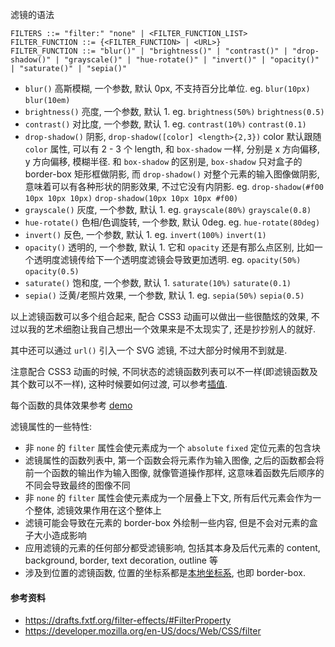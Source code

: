 滤镜的语法

```
FILTERS ::= "filter:" "none" | <FILTER_FUNCTION_LIST>
FILTER_FUNCTION ::= {<FILTER_FUNCTION> | <URL>}
FILTER_FUNCTION ::= "blur()" | "brightness()" | "contrast()" | "drop-shadow()" | "grayscale()" | "hue-rotate()" | "invert()" | "opacity()" | "saturate()" | "sepia()"
```

* `blur()` 高斯模糊, 一个参数, 默认 0px, 不支持百分比单位. eg. `blur(10px)` `blur(10em)`
* `brightness()` 亮度, 一个参数, 默认 1. eg. `brightness(50%)` `brightness(0.5)`
* `contrast()` 对比度, 一个参数, 默认 1. eg. `contrast(10%)` `contrast(0.1)`
* `drop-shadow()` 阴影, `drop-shadow([color] <length>{2,3})` color 默认跟随 `color` 属性, 可以有 2 - 3 个 length, 和 `box-shadow` 一样, 分别是 x 方向偏移, y 方向偏移, 模糊半径. 和 `box-shadow` 的区别是, `box-shadow` 只对盒子的 border-box 矩形框做阴影, 而 `drop-shadow()` 对整个元素的输入图像做阴影, 意味着可以有各种形状的阴影效果, 不过它没有内阴影. eg. `drop-shadow(#f00 10px 10px 10px)` `drop-shadow(10px 10px 10px #f00)`
* `grayscale()` 灰度, 一个参数, 默认 1. eg. `grayscale(80%)` `grayscale(0.8)`
* `hue-rotate()` 色相/色调旋转, 一个参数, 默认 0deg. eg. `hue-rotate(80deg)`
* `invert()` 反色, 一个参数, 默认 1. eg. `invert(100%)` `invert(1)`
* `opacity()` 透明的, 一个参数, 默认 1. 它和 `opacity` 还是有那么点区别, 比如一个透明度滤镜传给下一个透明度滤镜会导致更加透明. eg. `opacity(50%)` `opacity(0.5)`
* `saturate()` 饱和度, 一个参数, 默认 1. `saturate(10%)` `saturate(0.1)`
* `sepia()` 泛黄/老照片效果, 一个参数, 默认 1. eg. `sepia(50%)` `sepia(0.5)`

以上滤镜函数可以多个组合起来, 配合 CSS3 动画可以做出一些很酷炫的效果, 不过以我的艺术细胞让我自己想出一个效果来是不太现实了, 还是抄抄别人的就好.

其中还可以通过 `url()` 引入一个 SVG 滤镜, 不过大部分时候用不到就是.

注意配合 CSS3 动画的时候, 不同状态的滤镜函数列表可以不一样(即滤镜函数及其个数可以不一样), 这种时候要如何过渡, 可以参考[插值](https://drafts.fxtf.org/filter-effects/#interpolation-of-filter-functions).

每个函数的具体效果参考 [demo](https://github.com/ta7sudan/front-end-demo/blob/master/css/filter/demo0.html)



滤镜属性的一些特性:

- 非 `none` 的 `filter` 属性会使元素成为一个 `absolute` `fixed` 定位元素的包含块
- 滤镜属性的函数列表中, 第一个函数会将元素作为输入图像, 之后的函数都会将前一个函数的输出作为输入图像, 就像管道操作那样, 这意味着函数先后顺序的不同会导致最终的图像不同
- 非 `none` 的 `filter` 属性会使元素成为一个层叠上下文, 所有后代元素会作为一个整体, 滤镜效果作用在这个整体上
- 滤镜可能会导致在元素的 border-box 外绘制一些内容, 但是不会对元素的盒子大小造成影响
- 应用滤镜的元素的任何部分都受滤镜影响, 包括其本身及后代元素的 content, background, border, text decoration, outline 等
- 涉及到位置的滤镜函数, 位置的坐标系都是[本地坐标系](./本地坐标系和transform-box.md), 也即 border-box.



#### 参考资料

* https://drafts.fxtf.org/filter-effects/#FilterProperty
* https://developer.mozilla.org/en-US/docs/Web/CSS/filter

